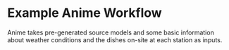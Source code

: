 # Example Anime Workflow
Anime takes pre-generated source models and some basic information about weather conditions and the dishes on-site at each station as inputs.
